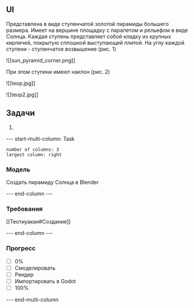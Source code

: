 ## UI
Представлена в виде ступенчатой золотой пирамиды большего размера. Имеет на вершине площадку с парапетом и рельефом в виде Солнца. Каждая ступень представляет собой кладку из крупных кирпичей, покрытую сплошной выступающей плитой. На углу каждой ступени - ступенчатое возвышение (рис. 1)

![[sun_pyramid_corner.png]]

При этом ступени имеют наклон (рис. 2)

![[teop.jpg]]

![[teop2.jpg]]

## Задачи

1. 
--- start-multi-column: Task
```column-settings  
number of columns: 3
largest column: right
```
### Модель
Создать пирамиду Солнца в Blender

--- end-column ---

### Требования
[[Теотиуакан#Создание]]

--- end-column ---

### Прогресс
- [ ] 0%
- [ ] Смоделировать
- [ ] Рендер
- [ ] Импортировать в Godot
- [ ] 100%

--- end-multi-column